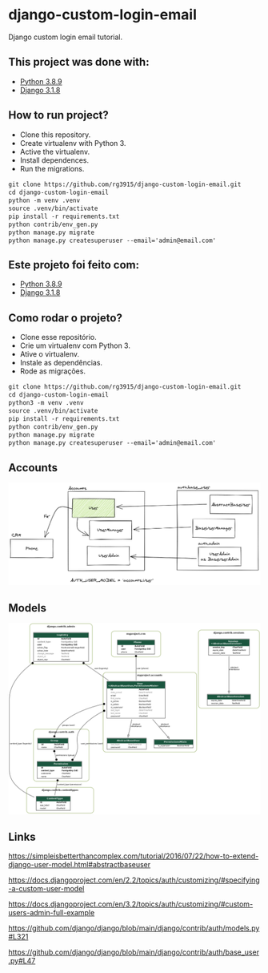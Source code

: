 # django-custom-login-email

Django custom login email tutorial.

## This project was done with:

* [Python 3.8.9](https://www.python.org/)
* [Django 3.1.8](https://www.djangoproject.com/)

## How to run project?

* Clone this repository.
* Create virtualenv with Python 3.
* Active the virtualenv.
* Install dependences.
* Run the migrations.

```
git clone https://github.com/rg3915/django-custom-login-email.git
cd django-custom-login-email
python -m venv .venv
source .venv/bin/activate
pip install -r requirements.txt
python contrib/env_gen.py
python manage.py migrate
python manage.py createsuperuser --email='admin@email.com'
```

## Este projeto foi feito com:

* [Python 3.8.9](https://www.python.org/)
* [Django 3.1.8](https://www.djangoproject.com/)

## Como rodar o projeto?

* Clone esse repositório.
* Crie um virtualenv com Python 3.
* Ative o virtualenv.
* Instale as dependências.
* Rode as migrações.

```
git clone https://github.com/rg3915/django-custom-login-email.git
cd django-custom-login-email
python3 -m venv .venv
source .venv/bin/activate
pip install -r requirements.txt
python contrib/env_gen.py
python manage.py migrate
python manage.py createsuperuser --email='admin@email.com'
```

## Accounts

![img/diagram.png](img/diagram.png)

## Models

![img/models.png](img/models.png)

## Links

https://simpleisbetterthancomplex.com/tutorial/2016/07/22/how-to-extend-django-user-model.html#abstractbaseuser

https://docs.djangoproject.com/en/2.2/topics/auth/customizing/#specifying-a-custom-user-model

https://docs.djangoproject.com/en/3.2/topics/auth/customizing/#custom-users-admin-full-example

https://github.com/django/django/blob/main/django/contrib/auth/models.py#L321

https://github.com/django/django/blob/main/django/contrib/auth/base_user.py#L47

